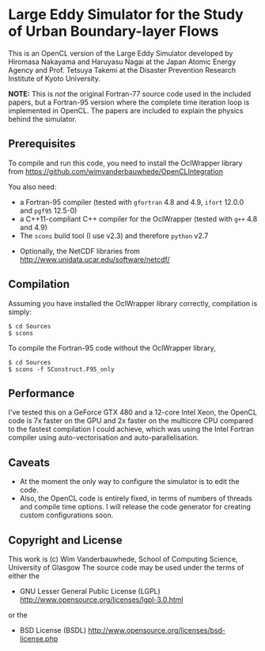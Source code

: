 # Large Eddy Simulator for the Study of Urban Boundary-layer Flows

This is an OpenCL version of the Large Eddy Simulator developed by Hiromasa Nakayama and  Haruyasu Nagai at the Japan Atomic Energy Agency and Prof. Tetsuya Takemi at the Disaster Prevention Research Institute of Kyoto University.

**NOTE:** This is _not_ the original Fortran-77 source code used in the included papers, but a Fortran-95 version where the complete time iteration loop is implemented in OpenCL. The papers are included to explain the physics behind the simulator.

## Prerequisites

To compile and run this code, you need to install the OclWrapper library from https://github.com/wimvanderbauwhede/OpenCLIntegration

You also need:

- a Fortran-95 compiler (tested with `gfortran` 4.8 and 4.9, `ifort` 12.0.0 and `pgf95` 12.5-0)
- a C++11-compliant C++ compiler for the OclWrapper (tested with `g++` 4.8 and 4.9)
- The `scons` build tool (I use v2.3) and therefore `python` v2.7
<!-- - Optionally, Perl if you want to generate a custom configuration -->
- Optionally, the NetCDF libraries from http://www.unidata.ucar.edu/software/netcdf/

## Compilation

Assuming you have installed the OclWrapper library correctly, compilation is simply:

    $ cd Sources
    $ scons

To compile the Fortran-95 code without the OclWrapper library,

    $ cd Sources
    $ scons -f SConstruct.F95_only

## Performance

I've tested this on a GeForce GTX 480 and a 12-core Intel Xeon, the OpenCL code is 7x faster on the GPU and 2x faster on the multicore CPU compared to the fastest compilation I could achieve, which was using the Intel Fortran compiler using auto-vectorisation and auto-parallelisation.

## Caveats

- At the moment the only way to configure the simulator is to edit the code.
- Also, the OpenCL code is entirely fixed, in terms of numbers of threads and compile time options. I will release the code generator for creating custom configurations soon.

## Copyright and License

This work is (c) Wim Vanderbauwhede, School of Computing Science, University of Glasgow
The source code may be used under the terms of either the

  * GNU Lesser General Public License (LGPL)
    http://www.opensource.org/licenses/lgpl-3.0.html

or the

  * BSD License (BSDL)
    http://www.opensource.org/licenses/bsd-license.php
